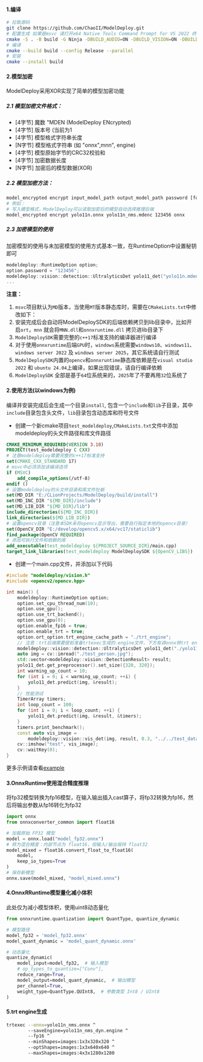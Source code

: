 #### 1.编译

```bash
# 拉取源码
git clone https://github.com/ChaoII/ModelDeploy.git
# 配置生成 如果是msvc 请打开x64 Native Tools Command Prompt for VS 2022 终端 为了加速编译最好使用Ninja生成器
cmake -S . -B build -G Ninja -DBUILD_AUDIO=ON -DBUILD_VISION=ON -DBUILD_CAPI=OFF -DBUILD_PYTHON=OFF -DENABLE_MNN=OFF -DENABLE_ORT=ON -DENABLE_TRT=OFF -DWITH_GPU=OFF -DCMAKE_INSTALL_PREFIX=install
# 编译
cmake --build build --config Release --parallel
# 安装
cmake --install build
```

#### 2.模型加密

ModelDeploy采用XOR实现了简单的模型加密功能
##### 2.1 模型加密文件格式：
- [4字节] 魔数 "MDEN (ModelDeploy ENcrypted)
- [4字节] 版本号 (当前为1
- [4字节] 模型格式字符串长度
- [N字节] 模型格式字符串 (如 "onnx",mnn", engine)
- [4字节] 模型原始字节的CRC32校验和
- [4字节] 加密数据长度
- [N字节] 加密后的模型数据(XOR)
##### 2.2 模型加密方法：

```bash
model_encrypted encrypt input_model_path output_model_path password [format(mnn onnx engine)]
# 例如：
# 写入模型格式，ModelDeploy可以读取加密后的模型自动选择推理后端
model_encrypted encrypt yolo11n.onnx yolo11n_nms.mdenc 123456 onnx
```

##### 2.3 加密模型的使用
加密模型的使用与未加密模型的使用方式基本一致，在RuntimeOption中设置秘钥即可
```c++
modeldeploy::RuntimeOption option;
option.password = "123456";
modeldeploy::vision::detection::UltralyticsDet yolo11_det("yolo11n.mdenc", option);
...
```

**注意：**

1. `msvc`项目默认为`MD`版本，当使用`MT`版本静态库时，需要在`CMakeLists.txt`中修改如下：
2. 安装完成后会自动将ModelDeploySDK的后端依赖拷贝到lib目录中，比如开启`ort`，`mnn` 就会将`MNN.dll`和`onnxruntime.dll`
   拷贝进lib目录下
3. `ModelDeploySDK`需要完整的`c++17`标准支持的编译器进行编译
4. 对于使用`onnxruntime`后端`GPU`时，`windows`系统需要`windows10`、`windows11`、`windows server 2022` 及
   `windows server 2025`，其它系统请自行测试
5. `ModelDeploySDK`内置的`opencv`和`onnxruntime`静态库依赖是在`visual studio 2022` 和 `ubuntu 24.04`上编译，如果出现错误，请自行编译依赖
6. `ModelDeploySDK` 全部是基于`64`位系统来的，`2025`年了不要再用`32`位系统了

#### 2.使用方法(以windows为例)

编译并安装完成后会生成一个目录`install`, 包含一个`include`和`lib`子目录，其中`include`目录包含头文件，`lib`目录包含动态库和符号文件

- 创建一个新cmake项目`test_modeldeploy`,`CMakeLists.txt`文件中添加modeldeploy的头文件路径和库文件路径

```cmake
CMAKE_MINIMUM_REQUIRED(VERSION 3.10)
PROJECT(test_modeldeploy C CXX)
# 注意modeldeploy需要完整的c++17标准支持
set(CMAKE_CXX_STANDARD 17)
# msvc中必须添加该编译选项
if (MSVC)
    add_compile_options(/utf-8)
endif ()
# 设置modeldeploy的头文件目录和库文件牡蛎
set(MD_DIR "E:/CLionProjects/ModelDeploy/build/install")
set(MD_INC_DIR "${MD_DIR}/include")
set(MD_LIB_DIR "${MD_DIR}/lib")
include_directories(${MD_INC_DIR})
link_directories(${MD_LIB_DIR})
# 设置opencv目录（注意本SDK未将opencv显示导出，需要自行指定本地的opencv目录）
set(OpenCV_DIR "E:/develop/opencv5.x/x64/vc17/staticlib")
find_package(OpenCV REQUIRED)
# 添加可执行文件和依赖的库
add_executable(test_modeldeploy ${PROJECT_SOURCE_DIR}/main.cpp)
target_link_libraries(test_modeldeploy ModelDeploySDK ${OpenCV_LIBS})
```

- 创建一个main.cpp文件，并添加以下代码

```c++
#include "modeldeploy/vision.h"
#include <opencv2/opencv.hpp>

int main() {
    modeldeploy::RuntimeOption option;
    option.set_cpu_thread_num(10);
    option.use_gpu();
    option.use_trt_backend();
    option.use_gpu(0);
    option.enable_fp16 = true;
    option.enable_trt = true;
    option.ort_option.trt_engine_cache_path = "./trt_engine";
    // 注意：trt后端需要提前准备trtexec生成的.engine文件，下方有讲onnx转trt engine的命令
    modeldeploy::vision::detection::UltralyticsDet yolo11_det("./yolo11n_nms_dyn.engine",option);
    auto img = cv::imread("./test_person.jpg");
    std::vector<modeldeploy::vision::DetectionResult> result;
    yolo11_det.get_preprocessor().set_size({320, 320});
    int warming_up_count = 10;
    for (int i = 0; i < warming_up_count; ++i) {
        yolo11_det.predict(img, &result);
    }
    // 性能测试
    TimerArray timers;
    int loop_count = 100;
    for (int i = 0; i < loop_count; ++i) {
        yolo11_det.predict(img, &result, &timers);
    }
    timers.print_benchmark();
    const auto vis_image =
        modeldeploy::vision::vis_det(img, result, 0.3, "../../test_data/msyh.ttc", 12, 0.3,true);
    cv::imshow("test", vis_image);
    cv::waitKey(0);
}
```

更多示例请查看[example](./examples)

#### 3.OnnxRuntime使用混合精度推理

将fp32模型转换为fp16模型，在输入输出插入cast算子，将fp32转换为fp16，然后将输出参数从fp16转化为fp32

```python
import onnx
from onnxconverter_common import float16

# 加载原始 FP32 模型
model = onnx.load("model_fp32.onnx")
# 转为混合精度：内部节点为 float16，但输入/输出保持 float32
model_mixed = float16.convert_float_to_float16(
    model,
    keep_io_types=True
)
# 保存新模型
onnx.save(model_mixed, "model_mixed.onnx")
```

#### 4.OnnxRRuntime模型量化减小体积

此处仅为减小模型体积，使用uint8动态量化

```python
from onnxruntime.quantization import QuantType, quantize_dynamic

# 模型路径
model_fp32 = 'model_fp32.onnx'
model_quant_dynamic = 'model_quant_dynamic.onnx'

# 动态量化
quantize_dynamic(
    model_input=model_fp32,  # 输入模型
    # op_types_to_quantize=["Conv"],
    reduce_range=True,
    model_output=model_quant_dynamic,  # 输出模型
    per_channel=True,
    weight_type=QuantType.QUInt8,  # 参数类型 Int8 / UInt8
)
```

#### 5.trt engine生成

```bash
trtexec --onnx=yolo11n_nms.onnx ^
        --saveEngine=yolo11n_nms_dyn.engine ^
        --fp16 ^
        --minShapes=images:1x3x320x320 ^
        --optShapes=images:1x3x640x640 ^
        --maxShapes=images:4x3x1280x1280
```

